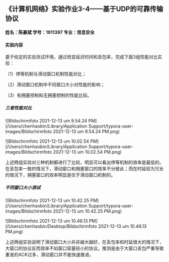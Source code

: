 ## 《计算机网络》实验作业3-4——基于UDP的可靠传输协议

#### 姓名：陈豪斌    学号：1911397    专业：信息安全

#### 实验内容

基于给定的实验测试环境，通过改变延迟时间和丢包率，完成下面3组性能对比实验：

（1）停等机制与滑动窗口机制性能对比；

（2）滑动窗口机制中不同窗口大小对性能的影响；

（3）有拥塞控制和无拥塞控制的性能比较。



##### 三者性能对比

![Bildschirmfoto 2021-12-13 um 9.54.24 PM](/Users/chenhaobin/Library/Application Support/typora-user-images/Bildschirmfoto 2021-12-13 um 9.54.24 PM.png)

![Bildschirmfoto 2021-12-13 um 10.02.54 PM](/Users/chenhaobin/Library/Application Support/typora-user-images/Bildschirmfoto 2021-12-13 um 10.02.54 PM.png)

上述两组实验对三种机制都进行了比较，明显可以看出停等机制的效率是最低的。在丢包率一致的情况下，滑动窗口和拥塞窗口的效率不分彼此；而在时延较为冗长的情况下，拥塞窗口的效率明显是优于滑动窗口机制的。



##### 不同窗口大小测试

![Bildschirmfoto 2021-12-13 um 10.42.25 PM](/Users/chenhaobin/Library/Application Support/typora-user-images/Bildschirmfoto 2021-12-13 um 10.42.25 PM.png)

![Bildschirmfoto 2021-12-13 um 10.46.13 PM](/Users/chenhaobin/Desktop/Bildschirmfoto 2021-12-13 um 10.46.13 PM.png)

上述两组实验说明了滑动窗口大小并非越大越好，在丢包率和时延很大的情况下，大窗口的协议反而效率不如窗口容量较小的协议。推测是由于大窗口丢包严重导致重发的ACK过多，滑动窗口并不能快速推进。
